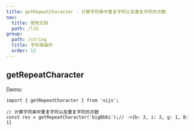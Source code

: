 ```yaml
---
title: getRepeatCharacter - 计算字符串中重复字符以及重复字符的次数
nav:
  title: 使用文档
  path: /lib
group:
  path: /string
  title: 字符串操作
  order: 12
---
```


## getRepeatCharacter

Demo:

```tsx | pure
import { getRepeatCharacter } from 'xijs';

// 计算字符串中重复字符以及重复字符的次数
const res = getRepeatCharacter('bigBbbi');// ->{b: 3, i: 2, g: 1, B: 1}
```
